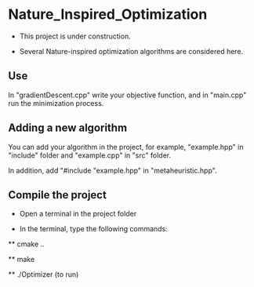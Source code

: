 # Nature_Inspired_Optimization

- This project is under construction.

* Several Nature-inspired optimization algorithms are considered here.

## Use

In "gradientDescent.cpp" write your objective function, and in "main.cpp" run the minimization process.

## Adding a new algorithm

You can add your algorithm in the project, for example, "example.hpp" in "include" folder and "example.cpp" in "src" folder.

In addition, add "#include "example.hpp" in "metaheuristic.hpp".

## Compile the project

- Open a terminal in the project folder

- In the terminal, type the following commands:

\*\* cmake ..

\*\* make

\*\* ./Optimizer (to run)
